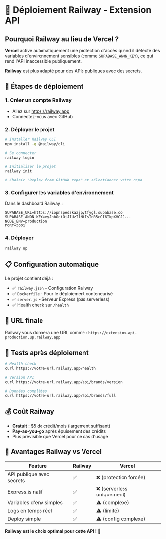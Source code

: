 # 🚂 Déploiement Railway - Extension API

## Pourquoi Railway au lieu de Vercel ?

**Vercel** active automatiquement une protection d'accès quand il détecte des variables d'environnement sensibles (comme `SUPABASE_ANON_KEY`), ce qui rend l'API inaccessible publiquement.

**Railway** est plus adapté pour des APIs publiques avec des secrets.

## 🚀 Étapes de déploiement

### 1. Créer un compte Railway
- Allez sur https://railway.app
- Connectez-vous avec GitHub

### 2. Déployer le projet
```bash
# Installer Railway CLI
npm install -g @railway/cli

# Se connecter
railway login

# Initialiser le projet
railway init

# Choisir "Deploy from GitHub repo" et sélectionner votre repo
```

### 3. Configurer les variables d'environnement
Dans le dashboard Railway :
```
SUPABASE_URL=https://iopnspedzkazjpytfygl.supabase.co
SUPABASE_ANON_KEY=eyJhbGciOiJIUzI1NiIsInR5cCI6IkpXVCJ9...
NODE_ENV=production
PORT=3001
```

### 4. Déployer
```bash
railway up
```

## 📋 Configuration automatique

Le projet contient déjà :
- ✅ `railway.json` - Configuration Railway
- ✅ `Dockerfile` - Pour le déploiement conteneurisé  
- ✅ `server.js` - Serveur Express (pas serverless)
- ✅ Health check sur `/health`

## 🎯 URL finale
Railway vous donnera une URL comme :
`https://extension-api-production.up.railway.app`

## 🧪 Tests après déploiement
```bash
# Health check
curl https://votre-url.railway.app/health

# Version API  
curl https://votre-url.railway.app/api/brands/version

# Données complètes
curl https://votre-url.railway.app/api/brands/full
```

## 💰 Coût Railway
- **Gratuit** : $5 de crédit/mois (largement suffisant)
- **Pay-as-you-go** après épuisement des crédits
- Plus prévisible que Vercel pour ce cas d'usage

## 🔧 Avantages Railway vs Vercel

| Feature | Railway | Vercel |
|---------|---------|--------|
| API publique avec secrets | ✅ | ❌ (protection forcée) |
| Express.js natif | ✅ | ❌ (serverless uniquement) |
| Variables d'env simples | ✅ | ⚠️ (complexe) |
| Logs en temps réel | ✅ | ⚠️ (limité) |
| Deploy simple | ✅ | ⚠️ (config complexe) |

**Railway est le choix optimal pour cette API !** 🎯